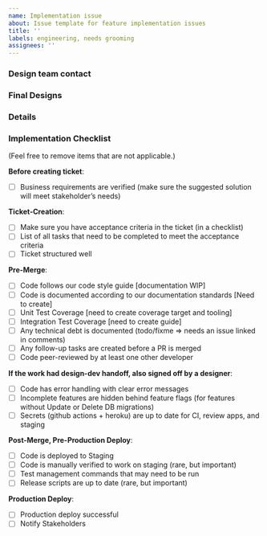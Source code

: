 ```yaml
---
name: Implementation issue
about: Issue template for feature implementation issues
title: ''
labels: engineering, needs grooming
assignees: ''
---
```


### Design team contact
<!-- Tag a design team member here if they're the point of contact -->

### Final Designs

<!-- Add links to design comps here -->

### Details

<!-- Describe the feature and how we're going to implement it -->

### Implementation Checklist

<!-- Checklist to use for reference throughout completion of the ticket-->

(Feel free to remove items that are not applicable.)

**Before creating ticket**:

- [ ] Business requirements are verified (make sure the suggested solution will meet stakeholder’s needs)

**Ticket-Creation**:

- [ ] Make sure you have acceptance criteria in the ticket (in a checklist)
- [ ] List of all tasks that need to be completed to meet the acceptance criteria
- [ ] Ticket structured well

**Pre-Merge**:
- [ ] Code follows our code style guide [documentation WIP]
- [ ] Code is documented according to our documentation standards [Need to create]
- [ ] Unit Test Coverage [need to create coverage target and tooling]
- [ ] Integration Test Coverage [need to create guide]
- [ ] Any technical debt is documented (todo/fixme => needs an issue linked in comments)
- [ ] Any follow-up tasks are created before a PR is merged
- [ ] Code peer-reviewed by at least one other developer

**If the work had design-dev handoff, also signed off by a designer**:
- [ ] Code has error handling with clear error messages
- [ ] Incomplete features are hidden behind feature flags (for features without Update or Delete DB migrations)
- [ ] Secrets (github actions + heroku) are up to date for CI, review apps, and staging

**Post-Merge, Pre-Production Deploy**:
- [ ] Code is deployed to Staging
- [ ] Code is manually verified to work on staging (rare, but important)
- [ ] Test management commands that may need to be run
- [ ] Release scripts are up to date (rare, but important)

**Production Deploy**:
- [ ] Production deploy successful
- [ ] Notify Stakeholders
